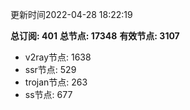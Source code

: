 更新时间2022-04-28 18:22:19

**总订阅: 401**
**总节点: 17348**
**有效节点: 3107**
- v2ray节点: 1638
- ssr节点: 529
- trojan节点: 263
- ss节点: 677
